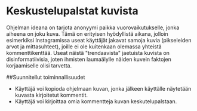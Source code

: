 # Keskustelupalstat kuvista

Ohjelman ideana on tarjota anonyymi paikka vuorovaikutukselle, jonka aiheena on joku kuva. Tämä on erityisen hyödyllistä aikana, jolloin esimerkiksi Instagramissa useat käyttäjät jakavat samoja kuvia (pikseleiden arvot ja mittasuhteet), joille ei ole kuitenkaan olemassa yhteistä kommenttikenttää. Useat näistä "trendaavista" 
jaetuista kuvista on disinformatiivisia, joten ihmisten laumaälylle näiden kuvein faktojen korjaamiselle olisi tarvetta.

##Suunnitellut toiminnallisuudet

* Käyttäjä voi kopioda ohjelmaan kuvan, jonka jälkeen käyttälle näytetään kuvasta kirjoitetut kommentit.
* Käyttäjä voi kirjoittaa omia kommentteja kuvan keskutelupalstaan.

